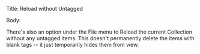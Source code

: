 Title:  Reload without Untagged

Body: 

There's also an option under the File menu to Reload the current Collection without any untagged items. This doesn't permanently delete the items with blank tags -- it just temporarily hides them from view. 

